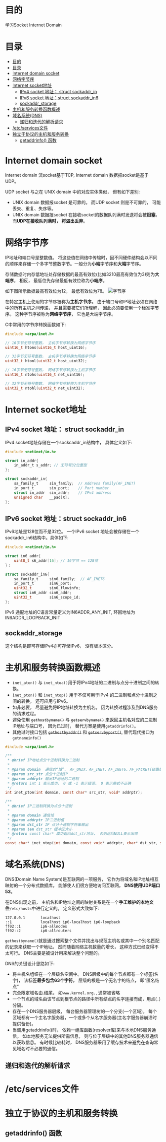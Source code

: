 # 目的
学习Socket Internet Domain

# 目录
- [目的](#目的)
- [目录](#目录)
- [Internet domain socket](#internet-domain-socket)
- [网络字节序](#网络字节序)
- [Internet socket地址](#internet-socket地址)
  - [IPv4 socket 地址： struct sockaddr_in](#ipv4-socket-地址-struct-sockaddr_in)
  - [IPv6 socket 地址：struct sockaddr_in6](#ipv6-socket-地址struct-sockaddr_in6)
  - [sockaddr_storage](#sockaddr_storage)
- [主机和服务转换函数概述](#主机和服务转换函数概述)
- [域名系统(DNS)](#域名系统dns)
  - [递归和迭代的解析请求](#递归和迭代的解析请求)
- [/etc/services文件](#etcservices文件)
- [独立于协议的主机和服务转换](#独立于协议的主机和服务转换)
  - [getaddrinfo() 函数](#getaddrinfo-函数)


# Internet domain socket
Internet domain 流socket基于TCP, Internet domain 数据报socket是基于UDP。 

UDP socket 与之在 UNIX domain 中的对应实体类似， 但有如下差别:
- UNIX domain 数据报socket 是可靠的。 而UDP socket 则是不可靠的， 可能丢失、重复、失序等。
- UNIX domain 数据报socket 在接收socket的数据队列满时发送将会被**阻塞**。 而**UDP在接收队列满时， 将溢出丢弃**。


# 网络字节序
IP地址和端口号是整数值。 将这些值在网络中传输时，因不同硬件结构会以不同的顺序来存储一个多字节整数字节。一般分为**小端**字节序和**大端**字节序。

存储数据时内存低地址处存储数据的最高有效位(比如3210最高有效位为3)则为**大端序**， 相反， 最低位先存储最低有效位称为**小端序**。

如下图所示数据最高有效位为12， 最低有效位为78。
![字节序](img/byte-order.jpg)

在特定主机上使用的字节序被称为**主机字节序**。 由于端口号和IP地址必须在网络中的所有主机之间传递， 并且需要被它们所理解， 因此必须要使用一个标准字节序。 这种字节序被称为**网络字节序**， 它也是大端字节序。

C中常用的字节序转换函数如下: 

```c
#include <arpa/inet.h>

// 16字节无符号整数， 主机字节序转换为网络字节序
uint16_t htons(uint16_t host_uint16);

// 32字节无符号整数， 主机字节序转换为网络字节序
uint32_t htonl(uint32_t host_uint32);

// 16字节无符号整数， 网络字节序转换为主机字节序
uint16_t ntohs(uint16_t net_uint16);

// 32字节无符号整数， 网络字节序转换为主机字节序
uint32_t ntohl(uint32_t net_uint32);
```

# Internet socket地址

## IPv4 socket 地址： struct sockaddr_in

IPv4 socket地址存储在一个sockcaddr_in结构中， 具体定义如下:

```c
#include <netinet/in.h>

struct in_addr{
    in_addr_t s_addr; // 无符号32位整型
};

struct sockaddr_in{
    sa_family_t     sin_family;  // Address family(AF_INET)
    in_port_t       sin_port;    // Port number
    struct in_addr  sin_addr;    // IPv4 address
    unsigned char   __pad[X];
};

```


## IPv6 socket 地址：struct sockaddr_in6

IPv6地址是128位而不是32位。 一个IPv6 socket 地址会被存储在一个sockaddr_in6结构中。具体如下:
```c
#include <netinet/in.h>

struct in6_addr{
    uint8_t s6_addr[16]; // 16字节 == 128位
}；

struct sockaddr_in6{
    sa_family_t     sin6_family;  // AF_INET6
    in_port_t       sin6_port;
    uint32_t        sin6_flowinfo;
    struct in6_addr sin6_addr;
    uint32_t        sin6_scope_id;
};

```

IPv6 通配地址的C语言常量定义为IN6ADDR_ANY_INIT, 环回地址为 IN6ADDR_LOOPBACK_INIT

## sockaddr_storage
这个结构是即可存储IPv4亦可存储IPv6， 没有版本区分。

# 主机和服务转换函数概述

- `inet_aton()` 与 `inet_ntoa()`用于将IPv4地址的二进制与点分十进制之间的转换。
- `inet_pton()` 和 `inet_ntop()` 用于不仅可用于IPv4 的二进制和点分十进制之间的转换， 还可应用与IPv6。
- 如非必要， 尽量避免将IP地址转换为主机名。 因为转换过程涉及到DNS服务的请求过程。
- 避免使用 ~~`gethostbyname()`~~ 与  ~~`getservbyname()`~~ 来返回主机名对应的二进制IP地址与端口号， 因为已过时， 替代方案是使用`getaddrinfo()`。 
- 其他过时接口包括 ~~`gethostbyaddr()`~~ 和 ~~`getservbyport()`~~, 替代现代接口为 `getnameinfo()`



```c
#include <arpa/inet.h>

/**
 * @brief IP地址点分十进制转换为二进制
 * 
 * @param domain  通信的“域”， AF_UNIX、AF_INET、AF_INET6、AF_PACKET(链路层通信)
 * @param src_str 点分十进制IP
 * @param addrptr 输出IP地址的二进制
 * @return int 1 表示成功， 0 或 -1 表示错误。 0 表示格式不正确
 */
int inet_pton(int domain, const char* src_str, void* addrptr);

/**
 * @brief IP二进制转换为点分十进制
 * 
 * @param domain 通信域
 * @param addrptr IP二进制值
 * @param dst_str IP 点分十进制字符串输出
 * @param len dst_str 缓冲区大小
 * @return const char* 成功返回dst_str地址， 否则返回NULL表示出错
 */
const char* inet_ntop(int domain, const void* addrptr, char* dst_str, size_t len);
```

# 域名系统(DNS)
DNS(Domain Name System)是互联网的一项服务， 它作为将域名和IP地址相互映射的一个分布式数据库， 能够使人们很方便地访问互联网。 **DNS使用UDP端口53**。

在DNS出现之前， 主机名和IP地址之间的映射关系是在一个**手工维护的本地文件**`/etc/hosts`中进行定义的。 定义形式大致如下:
```
127.0.0.1       localhost
::1             localhost ip6-localhost ip6-loopback
ff02::1         ip6-allnodes
ff02::2         ip6-allrouters
```

`gethostbyname()`就是通过搜索整个文件并找出与规范主机名或其中一个别名匹配的记录来获取一个IP地址。 然而随着网络主机数量的增长， 这种方式已经变得不太可行。 DNS主要是被设计用来解决整个问题的。

DNS的关键设计思路如下:
- 将主机名组织在一个层级名空间中。 DNS层级中的每个节点都有一个标签(名字)， 该标签**最多包含63个字符**。 层级的根是一个无名字的结点， 即“匿名结点”
- 完全限定域名由.结尾， 如`www.kernel.org.`, 通常被省略
- 一个节点的域名由该节点到根节点的路径中所有结点的名字连接而成，用点(`.`)分隔。
- 存在一个DNS服务器层级， 每台服务器管理树的一个分支(一个区域)。 每个区域都有一个主名字服务器，一个或多个从名字服务器(主名字服务器崩溃时提供备份)。
- 当调用getaddrinfo()时， 依赖一组库函数(resolver库)来与本地DNS服务通信。 如本地服务无法提供所需信息， 则与位于层级中的其他DNS服务器通信以获取信息。 有时候比较耗时， DNS服务器采用了缓存技术来避免在查询常见域名时不必要的通信。

## 递归和迭代的解析请求


# /etc/services文件

# 独立于协议的主机和服务转换

## getaddrinfo() 函数

